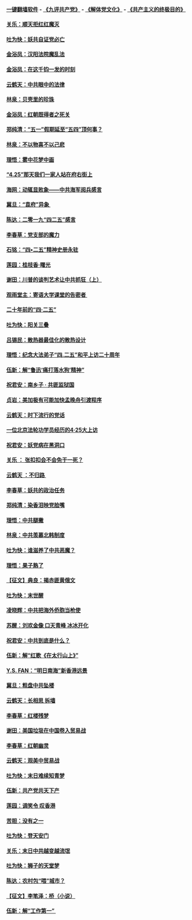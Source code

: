 #### [一键翻墙软件](https://github.com/gfw-breaker/nogfw/blob/master/README.md?t=05011237) -  [《九评共产党》](https://github.com/gfw-breaker/9ping.md?t=05011237) - [《解体党文化》](https://github.com/gfw-breaker/jtdwh.md?t=05011237) - [《共产主义的终极目的》](https://github.com/gfw-breaker/gczydzjmd.md?t=05011237)

#### [关乐：顺天拒红红魔灭](../pages/nsc993/n11225393.md?t=05011237) 

#### [吐为快：妖共自证党必亡](../pages/nsc993/n11223109.md?t=05011237) 

#### [金浴凤：汉阳法院魔乱法](../pages/nsc993/n11222083.md?t=05011237) 

#### [金浴凤：在这千钧一发的时刻](../pages/nsc993/n11222047.md?t=05011237) 

#### [云鹤天：中共眼中的法律](../pages/nsc993/n11221943.md?t=05011237) 

#### [林泉：贝壳里的珍珠](../pages/nsc993/n11217073.md?t=05011237) 

#### [金浴凤：红朝既得者之死关](../pages/nsc993/n11217063.md?t=05011237) 

#### [郑纯清：“五一”假期延至“五四”顶何事？](../pages/nsc993/n11217000.md?t=05011237) 

#### [林泉：不以物喜不以己悲](../pages/nsc993/n11216987.md?t=05011237) 

#### [理悟：雾中花梦中画](../pages/nsc993/n11213846.md?t=05011237) 

#### [“4.25”那天我们一家人站在府右街上](../pages/nsc993/n11210435.md?t=05011237) 

#### [海网：动辄显败象——中共海军阅兵感言](../pages/nsc993/n11212147.md?t=05011237) 

#### [冀旦：“袁府”异象 ](../pages/nsc993/n11211996.md?t=05011237) 

#### [陈达：二零一九“四二五”感言](../pages/nsc993/n11211971.md?t=05011237) 

#### [李春草：党支部的魔力](../pages/nsc993/n11211722.md?t=05011237) 

#### [石铭：“四•二五”精神史册永驻](../pages/nsc993/n11210585.md?t=05011237) 

#### [莲园：桂枝香‧曙光](../pages/nsc993/n11210371.md?t=05011237) 

#### [谢田：川普的谈判艺术让中共抓狂（上）](../pages/nsc993/n11209038.md?t=05011237) 

#### [观雨堂主：寄语大学课堂的告密者 ](../pages/nsc993/n11209062.md?t=05011237) 

#### [二十年前的“四·二五”](../pages/nsc993/n11207639.md?t=05011237) 

#### [吐为快：阳关三叠](../pages/nsc993/n11207152.md?t=05011237) 

#### [吕锡民：散热器最佳化的散热设计](../pages/nsc993/n11206294.md?t=05011237) 

#### [理悟：纪念大法弟子“四.二五”和平上访二十周年](../pages/nsc993/n11206269.md?t=05011237) 

#### [伍新：解“鲁迅‘痛打落水狗’精神”](../pages/nsc993/n11206208.md?t=05011237) 

#### [祝君安：南乡子 · 共匪监狱国](../pages/nsc993/n11203831.md?t=05011237) 

#### [贞岩：美加极有可能加快孟晚舟引渡程序](../pages/nsc993/n11203705.md?t=05011237) 

#### [云鹤天：时下流行的党话](../pages/nsc993/n11203254.md?t=05011237) 

#### [一位北京法轮功学员经历的4·25大上访](../pages/nsc993/n11203160.md?t=05011237) 

#### [祝君安：妖党病在黑洞口](../pages/nsc993/n11201449.md?t=05011237) 

#### [关乐 ： 张扣扣会不会免于一死？](../pages/nsc993/n11201363.md?t=05011237) 

#### [云鹤天 ：不归路 ](../pages/nsc993/n11201359.md?t=05011237) 

#### [李春草：妖共的政治任务](../pages/nsc993/n11199926.md?t=05011237) 

#### [郑纯清：染香泪映党脸嘴](../pages/nsc993/n11199911.md?t=05011237) 

#### [理悟：中共腿撇](../pages/nsc993/n11199727.md?t=05011237) 

#### [林泉：中共羡慕北韩制度](../pages/nsc993/n11199776.md?t=05011237) 

#### [吐为快：谁滋养了中共恶魔？](../pages/nsc993/n11199706.md?t=05011237) 

#### [理悟：果子熟了](../pages/nsc993/n11196774.md?t=05011237) 

#### [【征文】典良：揭赤匪黄俄文](../pages/nsc993/n11195773.md?t=05011237) 

#### [吐为快：末世醒](../pages/nsc993/n11196757.md?t=05011237) 

#### [凌晓辉：中共把海外侨胞当枪使](../pages/nsc993/n11195270.md?t=05011237) 

#### [苏醒：刘欢金像 口天青峰 冰冰开化](../pages/nsc993/n11194046.md?t=05011237) 

#### [祝君安：中共到底是什么？](../pages/nsc993/n11193828.md?t=05011237) 

#### [伍新：解“红歌《在太行山上》”](../pages/nsc993/n11193680.md?t=05011237) 

#### [Y.S. FAN：“明日南海”新香港远景](../pages/nsc993/n11189809.md?t=05011237) 

#### [冀旦：粗盘中共坠楼](../pages/nsc993/n11188872.md?t=05011237) 

#### [云鹤天：长相思 拆墙](../pages/nsc993/n11187494.md?t=05011237) 

#### [李春草：红楼残梦](../pages/nsc993/n11187468.md?t=05011237) 

#### [谢田：美国垃圾在中国卷入贸易战](../pages/nsc993/n11184083.md?t=05011237) 

#### [李春草：红朝幽灵](../pages/nsc993/n11186717.md?t=05011237) 

#### [云鹤天：观美中贸易战](../pages/nsc993/n11184252.md?t=05011237) 

#### [吐为快：末日难续知青梦](../pages/nsc993/n11183957.md?t=05011237) 

#### [伍新：共产党共天下产](../pages/nsc993/n11183941.md?t=05011237) 

#### [莲园：调笑令 叹香港](../pages/nsc993/n11183930.md?t=05011237) 

#### [苦胆：没有之一](../pages/nsc993/n11183909.md?t=05011237) 

#### [吐为快：登天安门](../pages/nsc993/n11183895.md?t=05011237) 

#### [关乐：末日中共越变越流氓](../pages/nsc993/n11183026.md?t=05011237) 

#### [吐为快：狮子的天堂梦](../pages/nsc993/n11179854.md?t=05011237) 

#### [陈达：农村包“喂”城市？](../pages/nsc993/n11179736.md?t=05011237) 

#### [【征文】李笔泽：桥（小说）](../pages/nsc993/n11176272.md?t=05011237) 

#### [伍新：解“工作第一” ](../pages/nsc993/n11177502.md?t=05011237) 

